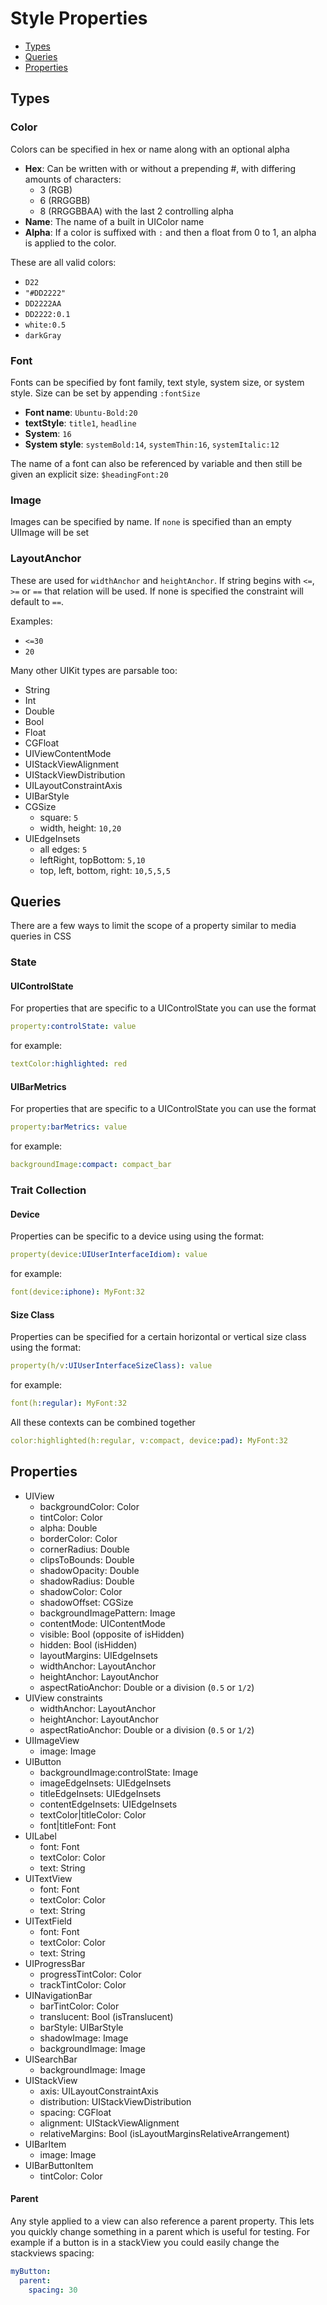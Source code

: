 # Style Properties
- [Types](#types)
- [Queries](#queries)
- [Properties](#properties)

## Types
### Color
Colors can be specified in hex or name along with an optional alpha

- **Hex**: Can be written with or without a prepending #, with differing amounts of characters:
	- 3 (RGB)
	- 6 (RRGGBB)
	- 8 (RRGGBBAA) with the last 2 controlling alpha
- **Name**: The name of a built in UIColor name
- **Alpha**: If a color is suffixed with `:` and then a float from 0 to 1, an alpha is applied to the color.

These are all valid colors:

- `D22`
- `"#DD2222"`
- `DD2222AA`
- `DD2222:0.1`
- `white:0.5`
- `darkGray`

### Font
Fonts can be specified by font family, text style, system size, or system style. Size can be set by appending `:fontSize`

- **Font name**: `Ubuntu-Bold:20`
- **textStyle**: `title1`, `headline`
- **System**: `16`
- **System style**: `systemBold:14`, `systemThin:16`, `systemItalic:12`


The name of a font can also be referenced by variable and then still be given an explicit size: `$headingFont:20`

### Image
Images can be specified by name. If `none` is specified than an empty UIImage will be set

### LayoutAnchor
These are used for `widthAnchor` and `heightAnchor`. If string begins with `<=`, `>=` or `==` that relation will be used. If none is specified the constraint will default to `==`.

Examples:
	
- `<=30`
- `20`

Many other UIKit types are parsable too:

- String
- Int
- Double
- Bool
- Float
- CGFloat
- UIViewContentMode
- UIStackViewAlignment
- UIStackViewDistribution
- UILayoutConstraintAxis
- UIBarStyle
- CGSize
	- square: `5`
	- width, height: `10,20`
- UIEdgeInsets
	- all edges: `5`
	- leftRight, topBottom: `5,10`
	- top, left, bottom, right: `10,5,5,5`

## Queries
There are a few ways to limit the scope of a property similar to media queries in CSS

### State

#### UIControlState
For properties that are specific to a UIControlState you can use the format

```yaml
property:controlState: value
```
for example: 

```yaml
textColor:highlighted: red
```

#### UIBarMetrics
For properties that are specific to a UIControlState you can use the format

```yaml
property:barMetrics: value
```
for example: 

```yaml
backgroundImage:compact: compact_bar
```

### Trait Collection

#### Device
Properties can be specific to a device using using the format: 

```yaml
property(device:UIUserInterfaceIdiom): value
```
for example: 

```yaml
font(device:iphone): MyFont:32
```

#### Size Class
Properties can be specified for a certain horizontal or vertical size class using the format: 

```yaml
property(h/v:UIUserInterfaceSizeClass): value
```
for example: 

```yaml
font(h:regular): MyFont:32
```

All these contexts can be combined together
```yaml
color:highlighted(h:regular, v:compact, device:pad): MyFont:32
```

## Properties
- UIView
	- backgroundColor: Color
	- tintColor: Color
	- alpha: Double
	- borderColor: Color
	- cornerRadius: Double
	- clipsToBounds: Double
	- shadowOpacity: Double
	- shadowRadius: Double
	- shadowColor: Color
	- shadowOffset: CGSize
	- backgroundImagePattern: Image
	- contentMode: UIContentMode
	- visible: Bool (opposite of isHidden)
	- hidden: Bool (isHidden)
	- layoutMargins: UIEdgeInsets
	- widthAnchor: LayoutAnchor
	- heightAnchor: LayoutAnchor
	- aspectRatioAnchor: Double or a division (`0.5` or `1/2`)
- UIView constraints
	- widthAnchor: LayoutAnchor
	- heightAnchor: LayoutAnchor
	- aspectRatioAnchor: Double or a division (`0.5` or `1/2`)
- UIImageView
	- image: Image
- UIButton
	- backgroundImage:controlState: Image
	- imageEdgeInsets: UIEdgeInsets
	- titleEdgeInsets: UIEdgeInsets
	- contentEdgeInsets: UIEdgeInsets
	- textColor|titleColor: Color
	- font|titleFont: Font
- UILabel
	- font: Font
	- textColor: Color
	- text: String
- UITextView
	- font: Font
	- textColor: Color
	- text: String
- UITextField
	- font: Font
	- textColor: Color
	- text: String
- UIProgressBar
	- progressTintColor: Color
	- trackTintColor: Color
- UINavigationBar
	- barTintColor: Color
	- translucent: Bool (isTranslucent)
	- barStyle: UIBarStyle
	- shadowImage: Image
	- backgroundImage: Image
- UISearchBar
	- backgroundImage: Image
- UIStackView
	- axis: UILayoutConstraintAxis
	- distribution: UIStackViewDistribution
	- spacing: CGFloat
	- alignment: UIStackViewAlignment
	- relativeMargins: Bool (isLayoutMarginsRelativeArrangement)
- UIBarItem
	- image: Image
- UIBarButtonItem
	- tintColor: Color

#### Parent
Any style applied to a view can also reference a parent property. This lets you quickly change something in a parent which is useful for testing. 
For example if a button is in a stackView you could easily change the stackviews spacing:

```yaml
myButton:
  parent:
    spacing: 30
```
